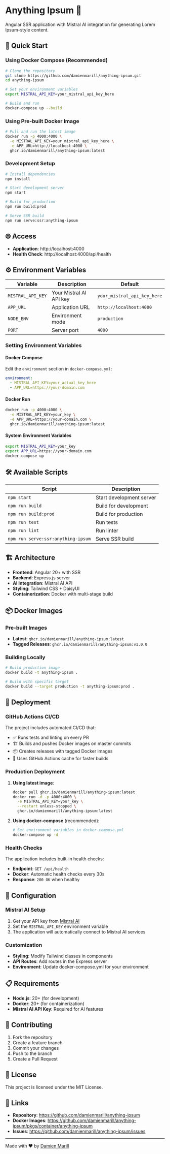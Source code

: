 # Anything Ipsum 🎯

Angular SSR application with Mistral AI integration for generating Lorem Ipsum-style content.

## 🚀 Quick Start

### Using Docker Compose (Recommended)

```bash
# Clone the repository
git clone https://github.com/damienmarill/anything-ipsum.git
cd anything-ipsum

# Set your environment variables
export MISTRAL_API_KEY=your_mistral_api_key_here

# Build and run
docker-compose up --build
```

### Using Pre-built Docker Image

```bash
# Pull and run the latest image
docker run -p 4000:4000 \
  -e MISTRAL_API_KEY=your_mistral_api_key_here \
  -e APP_URL=http://localhost:4000 \
  ghcr.io/damienmarill/anything-ipsum:latest
```

### Development Setup

```bash
# Install dependencies
npm install

# Start development server
npm start

# Build for production
npm run build:prod

# Serve SSR build
npm run serve:ssr:anything-ipsum
```

## 🌐 Access

- **Application**: http://localhost:4000
- **Health Check**: http://localhost:4000/api/health

## ⚙️ Environment Variables

| Variable | Description | Default |
|----------|-------------|---------|
| `MISTRAL_API_KEY` | Your Mistral AI API key | `your_mistral_api_key_here` |
| `APP_URL` | Application URL | `http://localhost:4000` |
| `NODE_ENV` | Environment mode | `production` |
| `PORT` | Server port | `4000` |

### Setting Environment Variables

#### Docker Compose
Edit the `environment` section in `docker-compose.yml`:

```yaml
environment:
  - MISTRAL_API_KEY=your_actual_key_here
  - APP_URL=https://your-domain.com
```

#### Docker Run
```bash
docker run -p 4000:4000 \
  -e MISTRAL_API_KEY=your_key \
  -e APP_URL=https://your-domain.com \
  ghcr.io/damienmarill/anything-ipsum:latest
```

#### System Environment Variables
```bash
export MISTRAL_API_KEY=your_key
export APP_URL=https://your-domain.com
docker-compose up
```

## 🛠️ Available Scripts

| Script | Description |
|--------|-------------|
| `npm start` | Start development server |
| `npm run build` | Build for development |
| `npm run build:prod` | Build for production |
| `npm run test` | Run tests |
| `npm run lint` | Run linter |
| `npm run serve:ssr:anything-ipsum` | Serve SSR build |

## 🏗️ Architecture

- **Frontend**: Angular 20+ with SSR
- **Backend**: Express.js server
- **AI Integration**: Mistral AI API
- **Styling**: Tailwind CSS + DaisyUI
- **Containerization**: Docker with multi-stage build

## 📦 Docker Images

### Pre-built Images
- **Latest**: `ghcr.io/damienmarill/anything-ipsum:latest`
- **Tagged Releases**: `ghcr.io/damienmarill/anything-ipsum:v1.0.0`

### Building Locally
```bash
# Build production image
docker build -t anything-ipsum .

# Build with specific target
docker build --target production -t anything-ipsum:prod .
```

## 🚀 Deployment

### GitHub Actions CI/CD

The project includes automated CI/CD that:
- ✅ Runs tests and linting on every PR
- 🏗️ Builds and pushes Docker images on master commits
- 📦 Creates releases with tagged Docker images
- 🔄 Uses GitHub Actions cache for faster builds

### Production Deployment

1. **Using latest image**:
   ```bash
   docker pull ghcr.io/damienmarill/anything-ipsum:latest
   docker run -d -p 4000:4000 \
     -e MISTRAL_API_KEY=your_key \
     --restart unless-stopped \
     ghcr.io/damienmarill/anything-ipsum:latest
   ```

2. **Using docker-compose** (recommended):
   ```bash
   # Set environment variables in docker-compose.yml
   docker-compose up -d
   ```

### Health Checks

The application includes built-in health checks:
- **Endpoint**: `GET /api/health`
- **Docker**: Automatic health checks every 30s
- **Response**: `200 OK` when healthy

## 🔧 Configuration

### Mistral AI Setup

1. Get your API key from [Mistral AI](https://mistral.ai)
2. Set the `MISTRAL_API_KEY` environment variable
3. The application will automatically connect to Mistral AI services

### Customization

- **Styling**: Modify Tailwind classes in components
- **API Routes**: Add routes in the Express server
- **Environment**: Update docker-compose.yml for your environment

## 📋 Requirements

- **Node.js**: 20+ (for development)
- **Docker**: 20+ (for containerization)
- **Mistral AI API Key**: Required for AI features

## 🤝 Contributing

1. Fork the repository
2. Create a feature branch
3. Commit your changes
4. Push to the branch
5. Create a Pull Request

## 📄 License

This project is licensed under the MIT License.

## 🔗 Links

- **Repository**: https://github.com/damienmarill/anything-ipsum
- **Docker Images**: https://github.com/damienmarill/anything-ipsum/pkgs/container/anything-ipsum
- **Issues**: https://github.com/damienmarill/anything-ipsum/issues

---

Made with ❤️ by [Damien Marill](https://github.com/damienmarill)